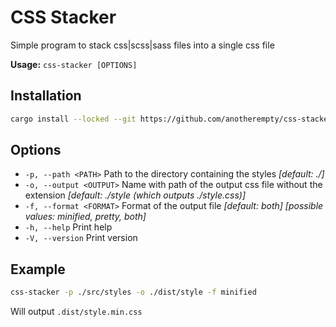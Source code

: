 # CSS Stacker

Simple program to stack css|scss|sass files into a single css file

**Usage:** `css-stacker [OPTIONS]`

## Installation

```bash
cargo install --locked --git https://github.com/anotherempty/css-stacker
```

## Options

* `-p, --path <PATH>`      Path to the directory containing the styles *[default: ./]*
* `-o, --output <OUTPUT>`  Name with path of the output css file without the extension *[default: ./style (which outputs ./style.css)]*
* `-f, --format <FORMAT>`  Format of the output file *[default: both]* *[possible values: minified, pretty, both]*
* `-h, --help`             Print help
* `-V, --version`          Print version

## Example

```bash
css-stacker -p ./src/styles -o ./dist/style -f minified
```

 Will output `.dist/style.min.css`
